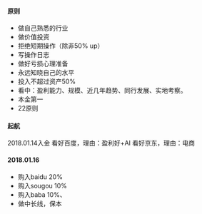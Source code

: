 #### 原则
- 做自己熟悉的行业
- 做价值投资
- 拒绝短期操作（除非50% up）
- 写操作日志
- 做好亏损心理准备
- 永远知晓自己的水平
- 投入不超过资产50%
- 看中：盈利能力、规模、近几年趋势、同行发展、实地考察。
- 本金第一
- 22原则

#### 起航
2018.01.14入金
看好百度，理由：盈利好+AI
看好京东，理由：电商

#### 2018.01.16
- 购入baidu 20%
- 购入sougou 10%
- 购入baba 10%、
- 做中长线，保本

